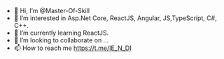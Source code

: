 - 👋 Hi, I’m @Master-Of-Skill
- 👀 I’m interested in Asp.Net Core, ReactJS, Angular, JS,TypeScript, C#, C++.  
- 🌱 I’m currently learning ReactJS.
- 💞️ I’m looking to collaborate on ...
- 📫 How to reach me https://t.me/IE_N_DI

<!---
Master-Of-Skill/Master-Of-Skill is a ✨ special ✨ repository because its `README.md` (this file) appears on your GitHub profile.
You can click the Preview link to take a look at your changes.
--->

